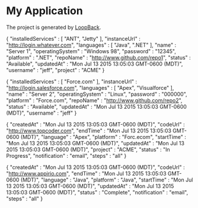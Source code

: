 # My Application

The project is generated by [LoopBack](http://loopback.io).

{
    "installedServices" : [
        "ANT",
        "Jetty"
    ],
    "instanceUrl" : "http://login.whatever.com",
    "languages" : [
        "Java",
        ".NET"
    ],
    "name" : "Server 1",
    "operatingSystem" : "Windows 98",
    "password" : "12345",
    "platform" : ".NET",
    "repoName" : "http://www.github.com/repo1",
    "status" : "Available",
    "updatedAt" : "Mon Jul 13 2015 13:05:03 GMT-0600 (MDT)",
    "username" : "jeff",
    "project" : "ACME"
}

{
    "installedServices" : [
        "Force.com"
    ],
    "instanceUrl" : "http://login.salesforce.com",
    "languages" : [
        "Apex",
        "Visualforce"
    ],
    "name" : "Server 2",
    "operatingSystem" : "Linux",
    "password" : "000000",
    "platform" : "Force.com",
    "repoName" : "http://www.github.com/repo2",
    "status" : "Available",
    "updatedAt" : "Mon Jul 13 2015 13:05:03 GMT-0600 (MDT)",
    "username" : "jeff"
}

{
    "createdAt" : "Mon Jul 13 2015 13:05:03 GMT-0600 (MDT)",
    "codeUrl" : "http://www.topcoder.com",
    "endTime" : "Mon Jul 13 2015 13:05:03 GMT-0600 (MDT)",
    "language" : "Apex",
    "platform" : "Forc.ecom",
    "startTime" : "Mon Jul 13 2015 13:05:03 GMT-0600 (MDT)",
    "updatedAt" : "Mon Jul 13 2015 13:05:03 GMT-0600 (MDT)",
    "project" : "ACME",
    "status" : "In Progress",
    "notification" : "email",
    "steps" : "all"
}

{
    "createdAt" : "Mon Jul 13 2015 13:05:03 GMT-0600 (MDT)",
    "codeUrl" : "http://www.appirio.com",
    "endTime" : "Mon Jul 13 2015 13:05:03 GMT-0600 (MDT)",
    "language" : "Java",
    "platform" : "Java",
    "startTime" : "Mon Jul 13 2015 13:05:03 GMT-0600 (MDT)",
    "updatedAt" : "Mon Jul 13 2015 13:05:03 GMT-0600 (MDT)",
    "status" : "Complete",
    "notification" : "email",
    "steps" : "all"
}
